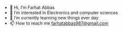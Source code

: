 - 👋 Hi, I’m Farhat Abbas
- 👀 I’m interested in Electronics and computer sciences
- 🌱 I’m currently learning new things ever day
- 📫 How to reach me farhatabbas987@gmail.com

<!---
farhatabbas1998/farhatabbas1998 is a ✨ special ✨ repository because its `README.md` (this file) appears on your GitHub profile.
You can click the Preview link to take a look at your changes.
--->
